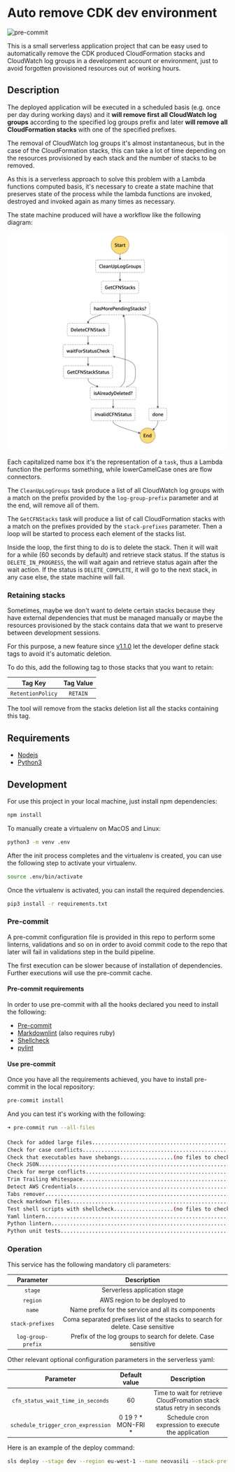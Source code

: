 # Auto remove CDK dev environment

![pre-commit](https://github.com/neovasili/cleanup-cdk-dev-env/workflows/pre-commit/badge.svg)

This is a small serverless application project that can be easy used to automatically remove the CDK produced CloudFormation stacks and CloudWatch log groups in a development account or environment, just to avoid forgotten provisioned resources out of working hours.

## Description

The deployed application will be executed in a scheduled basis (e.g. once per day during working days) and it **will remove first all CloudWatch log groups** according to the specified log groups prefix and later **will remove all CloudFormation stacks** with one of the specified prefixes.

The removal of CloudWatch log groups it's almost instantaneous, but in the case of the CloudFormation stacks, this can take a lot of time depending on the resources provisioned by each stack and the number of stacks to be removed.

As this is a serverless approach to solve this problem with a Lambda functions computed basis, it's necessary to create a state machine that preserves state of the process while the lambda functions are invoked, destroyed and invoked again as many times as necessary.

The state machine produced will have a workflow like the following diagram:

![State machine diagram](assets/img/state-machine-diagram.png)

Each capitalized name box it's the representation of a `task`, thus a Lambda function the performs something, while lowerCamelCase ones are flow connectors.

The `CleanUpLogGroups` task produce a list of all CloudWatch log groups with a match on the prefix provided by the `log-group-prefix` parameter and at the end, will remove all of them.

The `GetCFNStacks` task will produce a list of call CloudFormation stacks with a match on the prefixes provided by the `stack-prefixes` parameter. Then a loop will be started to process each element of the stacks list.

Inside the loop, the first thing to do is to delete the stack. Then it will wait for a while (60 seconds by default) and retrieve stack status. If the status is `DELETE_IN_PROGRESS`, the will wait again and retrieve status again after the wait action. If the status is `DELETE_COMPLETE`, it will go to the next stack, in any case else, the state machine will fail.

### Retaining stacks

Sometimes, maybe we don't want to delete certain stacks because they have external dependencies that must be managed manually or maybe the resources provisioned by the stack contains data that we want to preserve between development sessions.

For this purpose, a new feature since [v1.1.0](https://github.com/neovasili/cleanup-cdk-dev-env/releases/tag/v1.1.0) let the developer define stack tags to avoid it's automatic deletion.

To do this, add the following tag to those stacks that you want to retain:

|Tag Key|Tag Value|
|:--:|:--:|
|`RetentionPolicy`|`RETAIN`|

The tool will remove from the stacks deletion list all the stacks containing this tag.

## Requirements

* [Nodejs](https://nodejs.org/en/)
* [Python3](https://www.python.org/download/releases/3.0/)

## Development

For use this project in your local machine, just install npm dependencies:

```bash
npm install
```

To manually create a virtualenv on MacOS and Linux:

```bash
python3 -m venv .env
```

After the init process completes and the virtualenv is created, you can use the following
step to activate your virtualenv.

```bash
source .env/bin/activate
```

Once the virtualenv is activated, you can install the required dependencies.

```bash
pip3 install -r requirements.txt
```

### Pre-commit

A pre-commit configuration file is provided in this repo to perform some linterns, validations and so on in order to avoid commit code to the repo that later will fail in validations step in the build pipeline.

The first execution can be slower because of installation of dependencies. Further executions will use the pre-commit cache.

#### Pre-commit requirements

In order to use pre-commit with all the hooks declared you need to install the following:

* [Pre-commit](https://pre-commit.com/#install)
* [Markdownlint](https://github.com/markdownlint/markdownlint) (also requires ruby)
* [Shellcheck](https://github.com/koalaman/shellcheck)
* [pylint](https://www.pylint.org/#install)

#### Use pre-commit

Once you have all the requirements achieved, you have to install pre-commit in the local repository:

```bash
pre-commit install
```

And you can test it's working with the following:

```bash
➜ pre-commit run --all-files

Check for added large files..............................................Passed
Check for case conflicts.................................................Passed
Check that executables have shebangs.................(no files to check)Skipped
Check JSON...............................................................Passed
Check for merge conflicts................................................Passed
Trim Trailing Whitespace.................................................Passed
Detect AWS Credentials...................................................Passed
Tabs remover.............................................................Passed
Check markdown files.....................................................Passed
Test shell scripts with shellcheck...................(no files to check)Skipped
Yaml lintern.............................................................Passed
Python lintern...........................................................Passed
Python unit tests........................................................Passed
```

### Operation

This service has the following mandatory cli parameters:

|Parameter|Description|
|:--:|:--:|
|`stage`|Serverless application stage|
|`region`|AWS region to be deployed to|
|`name`|Name prefix for the service and all its components|
|`stack-prefixes`|Coma separated prefixes list of the stacks to search for delete. Case sensitive|
|`log-group-prefix`|Prefix of the log groups to search for delete. Case sensitive|

Other relevant optional configuration parameters in the serverless yaml:

|Parameter|Default value|Description|
|:--:|:--:|:--:|
|`cfn_status_wait_time_in_seconds`|60|Time to wait for retrieve CloudFromation stack status retry in seconds|
|`schedule_trigger_cron_expression`|0 19 ? * MON-FRI *|Schedule cron expression to execute the application|

Here is an example of the deploy command:

```bash
sls deploy --stage dev --region eu-west-1 --name neovasili --stack-prefixes neovasili,neovasili-2 --log-group-prefix neovasili
```
